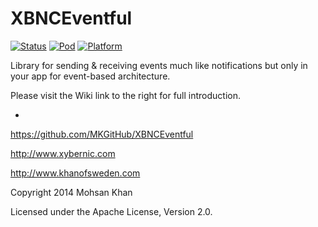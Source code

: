 XBNCEventful
============

[![Status](https://img.shields.io/badge/I'm%20alive-In%20Development-brightgreen.svg)](https://github.com/MKGitHub/XBNCEventful)
[![Pod](https://img.shields.io/badge/pod-0.1.0-blue.svg)](https://github.com/MKGitHub/XBNCEventful)
[![Platform](https://img.shields.io/badge/Platforms-Mac%20OS%20X%20+%20iOS-yellow.svg)](https://github.com/MKGitHub/XBNCEventful)

Library for sending &amp; receiving events much like notifications but only in your app for event-based architecture.

Please visit the Wiki link to the right for full introduction.

-

   https://github.com/MKGitHub/XBNCEventful

   http://www.xybernic.com

   http://www.khanofsweden.com

   Copyright 2014 Mohsan Khan

   Licensed under the Apache License, Version 2.0.
